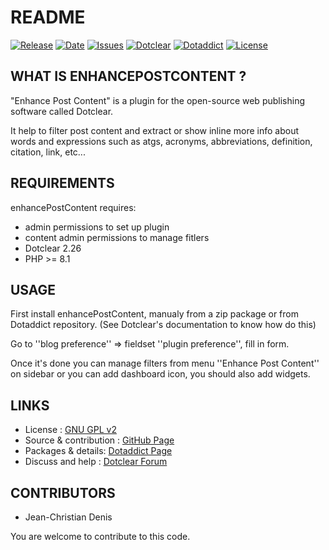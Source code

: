 # README

[![Release](https://img.shields.io/github/v/release/JcDenis/enhancePostContent)](https://github.com/JcDenis/enhancePostContent/releases)
[![Date](https://img.shields.io/github/release-date/JcDenis/enhancePostContent)](https://github.com/JcDenis/enhancePostContent/releases)
[![Issues](https://img.shields.io/github/issues/JcDenis/enhancePostContent)](https://github.com/JcDenis/enhancePostContent/issues)
[![Dotclear](https://img.shields.io/badge/dotclear-v2.26-blue.svg)](https://fr.dotclear.org/download)
[![Dotaddict](https://img.shields.io/badge/dotaddict-official-green.svg)](https://plugins.dotaddict.org/dc2/details/enhancePostContent)
[![License](https://img.shields.io/github/license/JcDenis/enhancePostContent)](https://github.com/JcDenis/enhancePostContent/blob/master/LICENSE)

## WHAT IS ENHANCEPOSTCONTENT ?

"Enhance Post Content" is a plugin for the open-source 
web publishing software called Dotclear.

It help to filter post content and extract or 
show inline more info about words and expressions such as
atgs, acronyms, abbreviations, definition, citation, link, etc...

## REQUIREMENTS

 enhancePostContent requires: 

  * admin permissions to set up plugin
  * content admin permissions to manage fitlers
  * Dotclear 2.26
  * PHP >= 8.1

## USAGE

First install enhancePostContent, manualy from a zip package or from 
Dotaddict repository. (See Dotclear's documentation to know how do this)

Go to ''blog preference'' => fieldset ''plugin preference'', fill in form.

Once it's done you can manage filters from menu 
''Enhance Post Content'' on sidebar or you can add dashboard icon,
you should also add widgets.

## LINKS

 * License : [GNU GPL v2](https://www.gnu.org/licenses/old-licenses/lgpl-2.0.html)
 * Source & contribution : [GitHub Page](https://github.com/JcDenis/enhancePostContent)
 * Packages & details:  [Dotaddict Page](https://plugins.dotaddict.org/dc2/details/enhancePostContent)
 * Discuss and help : [Dotclear Forum](http://forum.dotclear.org/viewtopic.php?id=40876)

## CONTRIBUTORS

 * Jean-Christian Denis

 You are welcome to contribute to this code.
